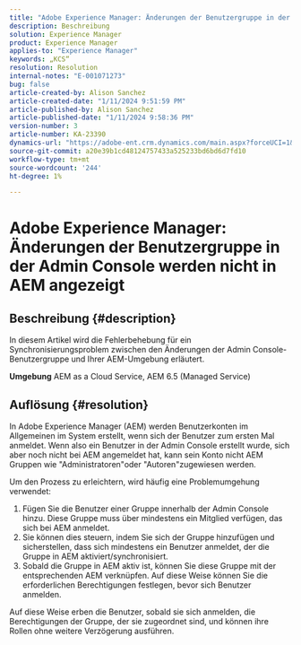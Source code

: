 ```yaml
---
title: "Adobe Experience Manager: Änderungen der Benutzergruppe in der Admin Console werden nicht in AEM angezeigt."
description: Beschreibung
solution: Experience Manager
product: Experience Manager
applies-to: "Experience Manager"
keywords: „KCS“
resolution: Resolution
internal-notes: "E-001071273"
bug: false
article-created-by: Alison Sanchez
article-created-date: "1/11/2024 9:51:59 PM"
article-published-by: Alison Sanchez
article-published-date: "1/11/2024 9:58:36 PM"
version-number: 3
article-number: KA-23390
dynamics-url: "https://adobe-ent.crm.dynamics.com/main.aspx?forceUCI=1&pagetype=entityrecord&etn=knowledgearticle&id=9613969f-cbb0-ee11-a569-6045bd006c82"
source-git-commit: a20e39b1cd48124757433a525233bd6bd6d7fd10
workflow-type: tm+mt
source-wordcount: '244'
ht-degree: 1%

---
```


# Adobe Experience Manager: Änderungen der Benutzergruppe in der Admin Console werden nicht in AEM angezeigt

## Beschreibung {#description}


In diesem Artikel wird die Fehlerbehebung für ein Synchronisierungsproblem zwischen den Änderungen der Admin Console-Benutzergruppe und Ihrer AEM-Umgebung erläutert.

<b>Umgebung</b>
AEM as a Cloud Service, AEM 6.5 (Managed Service)


## Auflösung {#resolution}


In Adobe Experience Manager (AEM) werden Benutzerkonten im Allgemeinen im System erstellt, wenn sich der Benutzer zum ersten Mal anmeldet. Wenn also ein Benutzer in der Admin Console erstellt wurde, sich aber noch nicht bei AEM angemeldet hat, kann sein Konto nicht AEM Gruppen wie &quot;Administratoren&quot;oder &quot;Autoren&quot;zugewiesen werden.

Um den Prozess zu erleichtern, wird häufig eine Problemumgehung verwendet:

1. Fügen Sie die Benutzer einer Gruppe innerhalb der Admin Console hinzu. Diese Gruppe muss über mindestens ein Mitglied verfügen, das sich bei AEM anmeldet.
2. Sie können dies steuern, indem Sie sich der Gruppe hinzufügen und sicherstellen, dass sich mindestens ein Benutzer anmeldet, der die Gruppe in AEM aktiviert/synchronisiert.
3. Sobald die Gruppe in AEM aktiv ist, können Sie diese Gruppe mit der entsprechenden AEM verknüpfen. Auf diese Weise können Sie die erforderlichen Berechtigungen festlegen, bevor sich Benutzer anmelden.


Auf diese Weise erben die Benutzer, sobald sie sich anmelden, die Berechtigungen der Gruppe, der sie zugeordnet sind, und können ihre Rollen ohne weitere Verzögerung ausführen.


